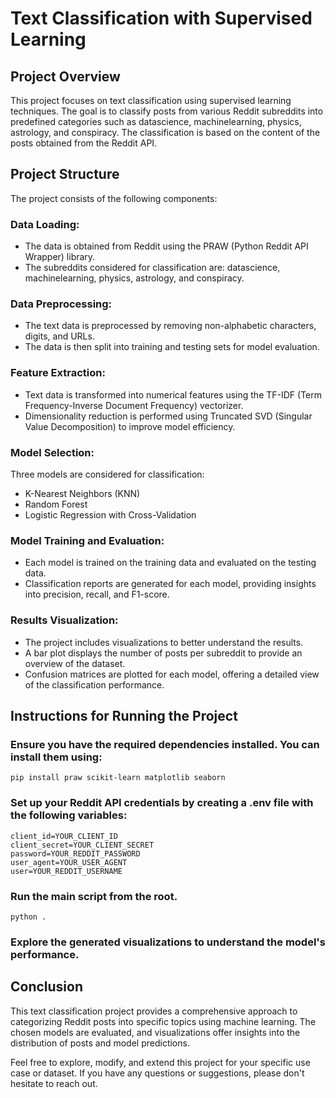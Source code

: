 # Text Classification with Supervised Learning
## Project Overview
This project focuses on text classification using supervised learning techniques. The goal is to classify posts from various Reddit subreddits into predefined categories such as datascience, machinelearning, physics, astrology, and conspiracy. The classification is based on the content of the posts obtained from the Reddit API.

## Project Structure
The project consists of the following components:

### Data Loading:
- The data is obtained from Reddit using the PRAW (Python Reddit API Wrapper) library.
- The subreddits considered for classification are: datascience, machinelearning, physics, astrology, and conspiracy.

### Data Preprocessing:
- The text data is preprocessed by removing non-alphabetic characters, digits, and URLs.
- The data is then split into training and testing sets for model evaluation.

### Feature Extraction:
- Text data is transformed into numerical features using the TF-IDF (Term Frequency-Inverse Document Frequency) vectorizer.
- Dimensionality reduction is performed using Truncated SVD (Singular Value Decomposition) to improve model efficiency.

### Model Selection:

Three models are considered for classification:
- K-Nearest Neighbors (KNN)
- Random Forest
- Logistic Regression with Cross-Validation

### Model Training and Evaluation:
- Each model is trained on the training data and evaluated on the testing data.
- Classification reports are generated for each model, providing insights into precision, recall, and F1-score.

### Results Visualization:

- The project includes visualizations to better understand the results.
- A bar plot displays the number of posts per subreddit to provide an overview of the dataset.
- Confusion matrices are plotted for each model, offering a detailed view of the classification performance.

## Instructions for Running the Project
### Ensure you have the required dependencies installed. You can install them using:
```
pip install praw scikit-learn matplotlib seaborn
```

### Set up your Reddit API credentials by creating a .env file with the following variables:
```
client_id=YOUR_CLIENT_ID
client_secret=YOUR_CLIENT_SECRET
password=YOUR_REDDIT_PASSWORD
user_agent=YOUR_USER_AGENT
user=YOUR_REDDIT_USERNAME
```

### Run the __main__ script from the root.
```
python .
```

### Explore the generated visualizations to understand the model's performance.

## Conclusion
This text classification project provides a comprehensive approach to categorizing Reddit posts into specific topics using machine learning. The chosen models are evaluated, and visualizations offer insights into the distribution of posts and model predictions.

Feel free to explore, modify, and extend this project for your specific use case or dataset. If you have any questions or suggestions, please don't hesitate to reach out.